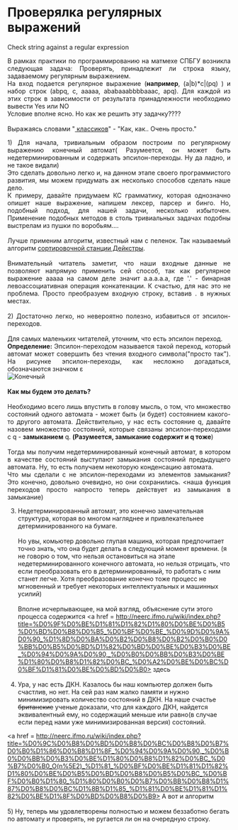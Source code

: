 # Проверялка регулярных выражений
Check string against a regular expression
<p align = justify>
В рамках практики по программированию на матмехе СПБГУ возникла следующая задача:
Проверять, принадлежит ли строка языку, задаваемому регулярным выражением.<br>
На вход подается регулярное выражение (<b>например</b>, (a|b)*c|(pq) ) и набор строк (abpq, c, aaaaa, ababaaabbbbaaac, apq).
Для каждой из этих строк в зависимости от результата принадлежности необходимо вывести Yes или NO
<br>
Условие вполне ясно. Но как же решить эту задачку????
<br> <br>
Выражаясь словами  "<a href = http://www.math.spbu.ru/user/dlebedin/centre.html> классиков</a>" - "Как, как.. Очень просто."
</p>
<p align = justify>
1) Для начала, тривиальным образом построим по регулярному выражению конечный автомат( Разумеется, он может быть недетерминированным и содержать эпсилон-переходы. Ну да ладно, и не такое видали)<br>
Это сделать довольно легко и, на данном этапе своего программистого развития, мы можем придумать аж несколько способов сделать наше дело. <br> К примеру, давайте придумаем КС грамматику, которая однозначно опишет наше выражение, напишем лексер, парсер и бинго. Но, подобный подход, для нашей задачи, несколько избыточен. Применение подобных методов в столь тривиальных задачах подобны выстрелам из пушки по воробьям.... <br><br>
Лучше применим алгоритм, известный нам с пеленок.  Так называемый алгоритм <a href = https://ru.wikipedia.org/wiki/%D0%90%D0%BB%D0%B3%D0%BE%D1%80%D0%B8%D1%82%D0%BC_%D1%81%D0%BE%D1%80%D1%82%D0%B8%D1%80%D0%BE%D0%B2%D0%BE%D1%87%D0%BD%D0%BE%D0%B9_%D1%81%D1%82%D0%B0%D0%BD%D1%86%D0%B8%D0%B8> сортировочной станции Дейкстры</a>.
<br><br>
Внимательный читатель заметит, что наши входные данные не позволяют напрямую применить сей способ, так как регулярное выражение aaaaa на самом деле значит a.a.a.a.a, где '.' - бинарная левоассоциативная операция конкатенации. К счастью, для нас это не проблема. Просто преобразуем входную строку, вставив . в нужных местах.<br><br>
2) Достаточно легко, но невероятно полезно, избавиться от эпсилон-переходов. <br><br> Для самых маленьких читателей, уточним, что есть эпсилон переход. <br> <b>Определение: </b> Эпсилон-переходом называется такой переход, который автомат может совершить без чтения входного символа("просто так"). На рисунке эпсилон-переходы, как несложно догадаться, обозначаются значком ε<br> 
<img src = http://data3.floomby.com/files/share/13_3_2015/3/te3wgbfovEevWoIYrHCUrQ.jpg alt = Конечный автомат с эпсилон-переходами >
 <br><br>
<b> Как мы будем это делать?</b> <br><br> Необходимо всего лишь впустить в голову мысль, о том, что множество состояний одного автомата - может быть (и будет) состоянием какого-то другого автомата. Действительно, у нас есть состояние q, давайте назовем множество состояний, которые связаны эпсилон-переходами с q - <b> замыканием</b> q. <b>(Разумеется, замыкание содержит и q тоже</b>)<br> 
<br>Тогда мы получим недетерминированный конечный автомат, в котором в качестве состояний выступают замыкания состояний предыдущего автомата. Ну, то есть получаем некоторую конденсацию автомата. <br>
Что мы сделали с не эпсилон-переходами из элементов замыкания? Это конечно, довольно очевидно, но они сохранились.
<наша функция переходов просто напросто теперь действует из замыкания в замыкание)

3) Недетерминированный автомат, это конечно замечательная структура, которая во многом нагляднее и привлекательнее детерминированного на бумаге. <br><br>Но увы, комьютер довольно глупая машина, которая предпочитает точно знать, что она будет делать в следующий момент времени. 
(я не говорю о том, что нельзя остановиться на этапе недетерминированного конечного автомата, но нельзя отрицать, что если преобразовать его в детерминированный, то работать с ним станет легче. Хотя преобразование конечно тоже процесс не мгновенный и требует некоторых интеллектуальных и машинных усилий)<br><br>
Вполне исчерпывающее, на мой взгляд, объяснение сути этого процесса содержится <a href = http://neerc.ifmo.ru/wiki/index.php?title=%D0%9F%D0%BE%D1%81%D1%82%D1%80%D0%BE%D0%B5%D0%BD%D0%B8%D0%B5_%D0%BF%D0%BE_%D0%9D%D0%9A%D0%90_%D1%8D%D0%BA%D0%B2%D0%B8%D0%B2%D0%B0%D0%BB%D0%B5%D0%BD%D1%82%D0%BD%D0%BE%D0%B3%D0%BE_%D0%94%D0%9A%D0%90,_%D0%B0%D0%BB%D0%B3%D0%BE%D1%80%D0%B8%D1%82%D0%BC_%D0%A2%D0%BE%D0%BC%D0%BF%D1%81%D0%BE%D0%BD%D0%B0> здесь </a>
<br><br>
4) Ура, у нас есть ДКН. Казалось бы наш компьютер должен быть счастлив, но нет.
На сей раз нам жалко памяти и нужно минимизировать количество состояний в ДКН. 
На наше счастье <strike>британские</strike> ученые доказали, что для каждого ДКН, найдется эквивалентный ему, но содержащий меньше или равно(в случае если перед нами уже минимизированная версия) состояний.

<a href = http://neerc.ifmo.ru/wiki/index.php?title=%D0%9C%D0%B8%D0%BD%D0%B8%D0%BC%D0%B8%D0%B7%D0%B0%D1%86%D0%B8%D1%8F_%D0%94%D0%9A%D0%90,_%D0%B0%D0%BB%D0%B3%D0%BE%D1%80%D0%B8%D1%82%D0%BC_%D0%B7%D0%B0_O(n%5E2)_%D1%81_%D0%BF%D0%BE%D1%81%D1%82%D1%80%D0%BE%D0%B5%D0%BD%D0%B8%D0%B5%D0%BC_%D0%BF%D0%B0%D1%80_%D1%80%D0%B0%D0%B7%D0%BB%D0%B8%D1%87%D0%B8%D0%BC%D1%8B%D1%85_%D1%81%D0%BE%D1%81%D1%82%D0%BE%D1%8F%D0%BD%D0%B8%D0%B9> А вот и алгоритм</a>
<br><br>
5) Ну, теперь мы удовлетворены полностью и можем беззаботно бегать по автомату и проверять, не ругается ли он на очередную строку.
</p>


